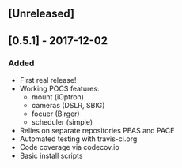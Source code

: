 ## [Unreleased]

## [0.5.1] - 2017-12-02
### Added
- First real release!
- Working POCS features:
    + mount (iOptron)
    + cameras (DSLR, SBIG)
    + focuer (Birger)
    + scheduler (simple)
- Relies on separate repositories PEAS and PACE
- Automated testing with travis-ci.org
- Code coverage via codecov.io
- Basic install scripts